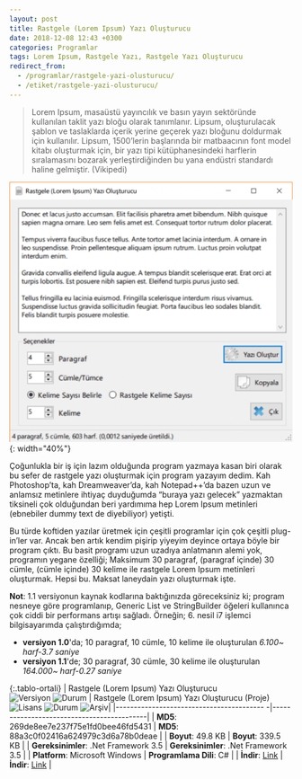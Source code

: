 ```yaml
---
layout: post
title: Rastgele (Lorem Ipsum) Yazı Oluşturucu
date: 2018-12-08 12:43 +0300
categories: Programlar
tags: Lorem Ipsum, Rastgele Yazı, Rastgele Yazı Oluşturucu
redirect_from:
  - /programlar/rastgele-yazi-olusturucu/
  - /etiket/rastgele-yazi-olusturucu/
---
```

> Lorem Ipsum, masaüstü yayıncılık ve basın yayın sektöründe kullanılan taklit yazı bloğu olarak tanımlanır. Lipsum, oluşturulacak şablon ve taslaklarda içerik yerine geçerek yazı bloğunu doldurmak için kullanılır. Lipsum, 1500’lerin başlarında bir matbaacının font model kitabı oluşturmak için, bir yazı tipi kütüphanesindeki harflerin sıralamasını bozarak yerleştirdiğinden bu yana endüstri standardı haline gelmiştir. (Vikipedi)

![rastgele-yazi](/images/programlar/rastgele-yazi.png){: width="40%"}

Çoğunlukla bir iş için lazım olduğunda program yazmaya kasan biri olarak bu sefer de rastgele yazı oluşturmak için program yazayım dedim. Kah Photoshop’ta, kah Dreamweaver’da, kah Notepad++’da bazen uzun ve anlamsız metinlere ihtiyaç duyduğumda “buraya yazı gelecek” yazmaktan tiksineli çok olduğundan beri yardımıma hep Lorem Ipsum metinleri (ebnebiler dummy text de diyebiliyor) yetişti. 

Bu türde koftiden yazılar üretmek için çeşitli programlar için çok çeşitli plug-in’ler var. Ancak ben artık kendim pişirip yiyeyim deyince ortaya böyle bir program çıktı. Bu basit programı uzun uzadıya anlatmanın alemi yok, programın yegane özelliği; Maksimum 30 paragraf, (paragraf içinde) 30 cümle, (cümle içinde) 30 kelime ile rastgele Lorem Ipsum metinleri oluşturmak. Hepsi bu. Maksat laneydain yazı oluşturmak işte.

**Not**: 1.1 versiyonun kaynak kodlarına baktığınızda göreceksiniz ki; program nesneye göre programlanıp, Generic List ve StringBuilder öğeleri kullanınca çok ciddi bir performans artışı sağladı. Örneğin; 6. nesil i7 işlemci bilgisayarımda çalıştırdığımda;

- **versiyon 1.0**'da; 10 paragraf, 10 cümle, 10 kelime ile oluşturulan *6.100~ harf-3.7 saniye*
- **versiyon 1.1**'de; 30 paragraf, 30 cümle, 30 kelime ile oluşturulan *164.000~ harf-0.27 saniye*

{:.tablo-ortali}
| Rastgele (Lorem Ipsum) Yazı Oluşturucu<br>![Versiyon](https://img.shields.io/badge/Versiyon-1.1-blueviolet.svg?style=flat) ![Durum](https://img.shields.io/badge/Durum-Çalışıyor-success.svg?style=flat) | Rastgele (Lorem Ipsum) Yazı Oluşturucu (Proje)<br>![Lisans](https://img.shields.io/badge/Lisans-MIT-blue.svg?style=flat) ![Durum](https://img.shields.io/badge/Proje-Sonlandırıldı-lightgray.svg?style=flat) ![Arşiv](https://img.shields.io/badge/Arşiv-orange.svg?style=flat)|
|----------------------------------------- -|-------------------------------------------|
| **MD5**: 269de8ee7e237f75e1fd0bee46fd5431 | **MD5**: 88a3c0f02416a624979c3d6a78b0deae | 
| **Boyut**: 49.8 KB                       | **Boyut**:  339.5 KB                         |
| **Gereksinimler**: .Net Framework 3.5     | **Gereksinimler**: .Net Framework 3.5     |
| **Platform**: Microsoft Windows           | **Programlama Dili**: C#                  |
| **İndir**: [Link](https://www.dropbox.com/s/c4nclpc6npc2a1s/rastgele-yazi-olusturucu.zip?dl=1)         | **İndir**: [Link](https://www.dropbox.com/s/ohs0fu3rhindjk3/rastgele-yazi-olusturucu-proje.zip?dl=1)                      |